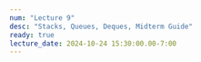 ```yaml
---
num: "Lecture 9"
desc: "Stacks, Queues, Deques, Midterm Guide"
ready: true
lecture_date: 2024-10-24 15:30:00.00-7:00
---
```

